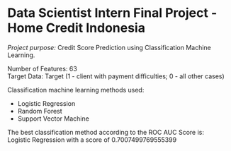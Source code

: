 # Data Scientist Intern Final Project - Home Credit Indonesia
*Project purpose:* Credit Score Prediction using Classification Machine Learning.

Number of Features: 63<br>
Target Data: Target (1 - client with payment difficulties; 0 - all other cases)

Classification machine learning methods used:
<ul>
  <li>Logistic Regression</li>
  <li>Random Forest</li>
  <li>Support Vector Machine</li>
</ul>

The best classification method according to the ROC AUC Score is:<br>
Logistic Regression with a score of 0.7007499769555399
